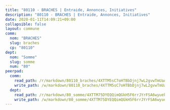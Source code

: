 ```yaml
---
title: "80110 - BRACHES | Entraide, Annonces, Initiatives"
description: "80110 - BRACHES | Entraide, Annonces, Initiatives"
date: 2020-01-11T14:09:21+09:00
collapsible: false
layout: commune
comm:
  nom: "BRACHES"
  slug: braches
  cp: "80110"
dept:
  nom: "Somme"
  slug: somme
  num: "80"
peerpad:
  comm:
    read_path: /r/markdown/80110_braches/4XTTM5sC7oHTBbDjnj7wL2gvwTmUaAkMKiMmYJELCMBq5WzYt
    write_path: /w/markdown/80110_braches/4XTTM5sC7oHTBbDjnj7wL2gvwTmUaAkMKiMmYJELCMBq5WzYt-K3TgV3j7fgydcoF31JSf8sbrSjLRECQfHRHzEZvs1vEqUN6Fj9AnvvhoLSS383Xeku6mbQ8xDZNRe9Xo2gg9iyFAxDxgYkkPoig5ehAEmpWhFySzwVbo2iovUWFSv3Gx2YG4XYRz
  dept:
    read_path: /r/markdown/80_somme/4XTTM75DYEQQimQGkH5F6rrJYrFSA6wyuekdgioEx7v45YjSw
    write_path: /w/markdown/80_somme/4XTTM75DYEQQimQGkH5F6rrJYrFSA6wyuekdgioEx7v45YjSw-K3TgTuB1DbUNHuFo9Fhh6JTUriPx8E5izGkmw9RSNTjUtMFPoZhqqp87szE8th3EytWSHGdhUuQUPjam8aJZh1SdH8pL3ibgUbMdNhU17kjAmSa49LMB2GjXvVwDVurE8mgce3XM
---
```


